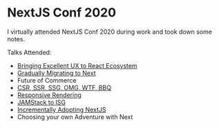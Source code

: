 # NextJS Conf 2020

I virtually attended NextJS Conf 2020 during work and took down some notes.

Talks Attended:
- [Bringing Excellent UX to React Ecosystem](bringing_excellent_ux_to_react.md)
- [Gradually Migrating to Next](gradually_migrating_to_next.md)
- Future of Commerce
- [CSR, SSR, SSG, OMG, WTF, BBQ](csr_ssr_ssg_omg_wtf_bbq.md)
- [Responsive Rendering](responsive_rendering.md)
- [JAMStack to ISG](jamstack_to_isg.md)
- [Incrementally Adopting NextJS](incrementally_adopting_next.md)
- Choosing your own Adventure with Next